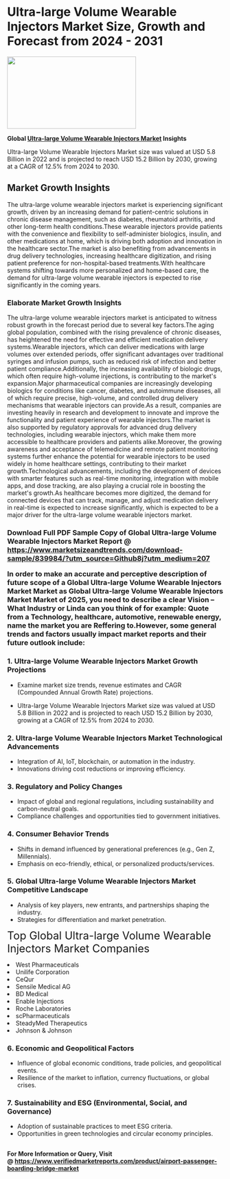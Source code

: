 <H1>Ultra-large Volume Wearable Injectors Market Size, Growth and Forecast from 2024 - 2031</H1><img class="aligncenter size-medium wp-image-584254" src="https://thirdeyenews.in/wp-content/uploads/2024/09/Global-Market-Research-300x168.jpeg" alt="" width="300" height="168" /><p><strong>Global&nbsp;<a href="https://www.marketsizeandtrends.com/download-sample/839984/?utm_source=Github8j?utm_medium=207">Ultra-large Volume Wearable Injectors Market</a> Insights</strong></p><p>Ultra-large Volume Wearable Injectors Market size was valued at USD 5.8 Billion in 2022 and is projected to reach USD 15.2 Billion by 2030, growing at a CAGR of 12.5% from 2024 to 2030.</p><p><h2>Market Growth Insights</h2> The ultra-large volume wearable injectors market is experiencing significant growth, driven by an increasing demand for patient-centric solutions in chronic disease management, such as diabetes, rheumatoid arthritis, and other long-term health conditions.These wearable injectors provide patients with the convenience and flexibility to self-administer biologics, insulin, and other medications at home, which is driving both adoption and innovation in the healthcare sector.The market is also benefiting from advancements in drug delivery technologies, increasing healthcare digitization, and rising patient preference for non-hospital-based treatments.With healthcare systems shifting towards more personalized and home-based care, the demand for ultra-large volume wearable injectors is expected to rise significantly in the coming years.<h3>Elaborate Market Growth Insights</h3> The ultra-large volume wearable injectors market is anticipated to witness robust growth in the forecast period due to several key factors.The aging global population, combined with the rising prevalence of chronic diseases, has heightened the need for effective and efficient medication delivery systems.Wearable injectors, which can deliver medications with large volumes over extended periods, offer significant advantages over traditional syringes and infusion pumps, such as reduced risk of infection and better patient compliance.Additionally, the increasing availability of biologic drugs, which often require high-volume injections, is contributing to the market's expansion.Major pharmaceutical companies are increasingly developing biologics for conditions like cancer, diabetes, and autoimmune diseases, all of which require precise, high-volume, and controlled drug delivery mechanisms that wearable injectors can provide.As a result, companies are investing heavily in research and development to innovate and improve the functionality and patient experience of wearable injectors.The market is also supported by regulatory approvals for advanced drug delivery technologies, including wearable injectors, which make them more accessible to healthcare providers and patients alike.Moreover, the growing awareness and acceptance of telemedicine and remote patient monitoring systems further enhance the potential for wearable injectors to be used widely in home healthcare settings, contributing to their market growth.Technological advancements, including the development of devices with smarter features such as real-time monitoring, integration with mobile apps, and dose tracking, are also playing a crucial role in boosting the market's growth.As healthcare becomes more digitized, the demand for connected devices that can track, manage, and adjust medication delivery in real-time is expected to increase significantly, which is expected to be a major driver for the ultra-large volume wearable injectors market.<h3></p><p><span class=""><strong>Download Full PDF Sample Copy of Global Ultra-large Volume Wearable Injectors Market Report</strong> @ <a href="https://www.marketsizeandtrends.com/download-sample/839984/?utm_source=Github8j?utm_medium=207" target="_blank">https://www.marketsizeandtrends.com/download-sample/839984/?utm_source=Github8j?utm_medium=207</a></span></p><p>In order to make an accurate and perceptive description of future scope of a Global&nbsp;Ultra-large Volume Wearable Injectors Market Market as Global&nbsp;Ultra-large Volume Wearable Injectors Market Market of 2025, you need to describe a clear Vision &ndash; What Industry or Linda can you think of for example: Quote from a Technology, healthcare, automotive, renewable energy, name the market you are Reffering to.However, some general trends and factors usually impact market reports and their future outlook include:</p><h3>1.&nbsp;<strong>Ultra-large Volume Wearable Injectors Market Growth Projections</strong></h3><ul><li>Examine market size trends, revenue estimates and CAGR (Compounded Annual Growth Rate) projections.</li><li><p>Ultra-large Volume Wearable Injectors Market size was valued at USD 5.8 Billion in 2022 and is projected to reach USD 15.2 Billion by 2030, growing at a CAGR of 12.5% from 2024 to 2030.</p></li></ul><h3>2.&nbsp;<strong>Ultra-large Volume Wearable Injectors Market Technological Advancements</strong></h3><ul><li>Integration of AI, IoT, blockchain, or automation in the industry.</li><li>Innovations driving cost reductions or improving efficiency.</li></ul><h3>3.&nbsp;<strong>Regulatory and Policy Changes</strong></h3><ul><li>Impact of global and regional regulations, including sustainability and carbon-neutral goals.</li><li>Compliance challenges and opportunities tied to government initiatives.</li></ul><h3>4.&nbsp;<strong>Consumer Behavior Trends</strong></h3><ul><li>Shifts in demand influenced by generational preferences (e.g., Gen Z, Millennials).</li><li>Emphasis on eco-friendly, ethical, or personalized products/services.</li></ul><h3>5.&nbsp;<strong>Global Ultra-large Volume Wearable Injectors Market Competitive Landscape</strong></h3><ul><li>Analysis of key players, new entrants, and partnerships shaping the industry.</li><li>Strategies for differentiation and market penetration.</li></ul><p data-pm-slice="1 1 []"><span style="color: inherit; font-family: inherit; font-size: 25px;">Top Global Ultra-large Volume Wearable Injectors Market Companies</span></p><div class="" data-test-id=""><p><li>West Pharmaceuticals</li><li> Unilife Corporation</li><li> CeQur</li><li> Sensile Medical AG</li><li> BD Medical</li><li> Enable Injections</li><li> Roche Laboratories</li><li> scPharmaceuticals</li><li> SteadyMed Therapeutics</li><li> Johnson & Johnson</li></p></div><h3>6.&nbsp;<strong>Economic and Geopolitical Factors</strong></h3><ul><li>Influence of global economic conditions, trade policies, and geopolitical events.</li><li>Resilience of the market to inflation, currency fluctuations, or global crises.</li></ul><h3>7.&nbsp;<strong>Sustainability and ESG (Environmental, Social, and Governance)</strong></h3><ul><li>Adoption of sustainable practices to meet ESG criteria.</li><li>Opportunities in green technologies and circular economy principles.</li></ul><h2><strong style="font-size: 14px;">For More Information or Query, Visit @&nbsp;</strong><a style="background-color: #ffffff; font-size: 14px;" href="https://www.marketsizeandtrends.com/report/ultra-large-volume-wearable-injectors-market/" target="_blank">https://www.verifiedmarketreports.com/product/airport-passenger-boarding-bridge-market</a></h2>